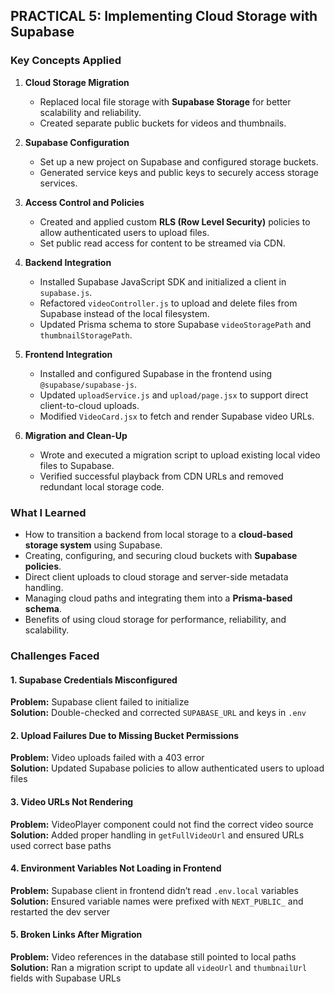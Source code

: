 ## PRACTICAL 5: Implementing Cloud Storage with Supabase

### Key Concepts Applied

1. **Cloud Storage Migration**
   - Replaced local file storage with **Supabase Storage** for better scalability and reliability.
   - Created separate public buckets for videos and thumbnails.

2. **Supabase Configuration**
   - Set up a new project on Supabase and configured storage buckets.
   - Generated service keys and public keys to securely access storage services.

3. **Access Control and Policies**
   - Created and applied custom **RLS (Row Level Security)** policies to allow authenticated users to upload files.
   - Set public read access for content to be streamed via CDN.

4. **Backend Integration**
   - Installed Supabase JavaScript SDK and initialized a client in `supabase.js`.
   - Refactored `videoController.js` to upload and delete files from Supabase instead of the local filesystem.
   - Updated Prisma schema to store Supabase `videoStoragePath` and `thumbnailStoragePath`.

5. **Frontend Integration**
   - Installed and configured Supabase in the frontend using `@supabase/supabase-js`.
   - Updated `uploadService.js` and `upload/page.jsx` to support direct client-to-cloud uploads.
   - Modified `VideoCard.jsx` to fetch and render Supabase video URLs.

6. **Migration and Clean-Up**
   - Wrote and executed a migration script to upload existing local video files to Supabase.
   - Verified successful playback from CDN URLs and removed redundant local storage code.


### What I Learned

- How to transition a backend from local storage to a **cloud-based storage system** using Supabase.
- Creating, configuring, and securing cloud buckets with **Supabase policies**.
- Direct client uploads to cloud storage and server-side metadata handling.
- Managing cloud paths and integrating them into a **Prisma-based schema**.
- Benefits of using cloud storage for performance, reliability, and scalability.


### Challenges Faced

#### 1. Supabase Credentials Misconfigured
**Problem:** Supabase client failed to initialize  
**Solution:** Double-checked and corrected `SUPABASE_URL` and keys in `.env`

#### 2. Upload Failures Due to Missing Bucket Permissions  
**Problem:** Video uploads failed with a 403 error  
**Solution:** Updated Supabase policies to allow authenticated users to upload files

#### 3. Video URLs Not Rendering
**Problem:** VideoPlayer component could not find the correct video source  
**Solution:** Added proper handling in `getFullVideoUrl` and ensured URLs used correct base paths

#### 4. Environment Variables Not Loading in Frontend
**Problem:** Supabase client in frontend didn’t read `.env.local` variables  
**Solution:** Ensured variable names were prefixed with `NEXT_PUBLIC_` and restarted the dev server

#### 5. Broken Links After Migration
**Problem:** Video references in the database still pointed to local paths  
**Solution:** Ran a migration script to update all `videoUrl` and `thumbnailUrl` fields with Supabase URLs
